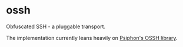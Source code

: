 # ossh

Obfuscated SSH - a pluggable transport.

The implementation currently leans heavily on [Psiphon's OSSH library](https://pkg.go.dev/github.com/Psiphon-Labs/psiphon-tunnel-core@v2.0.14+incompatible/psiphon/common/obfuscator).
